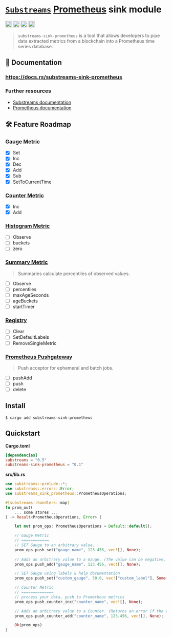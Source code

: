 # [`Substreams`](https://substreams.streamingfast.io/) [Prometheus](https://prometheus.io/) sink module

[<img alt="github" src="https://img.shields.io/badge/Github-substreams.prometheus-8da0cb?style=for-the-badge&logo=github" height="20">](https://github.com/pinax-network/substreams-sink-prometheus)
[<img alt="crates.io" src="https://img.shields.io/crates/v/substreams-sink-prometheus.svg?style=for-the-badge&color=fc8d62&logo=rust" height="20">](https://crates.io/crates/substreams-sink-prometheus)
[<img alt="docs.rs" src="https://img.shields.io/badge/docs.rs-substreams.prometheus-66c2a5?style=for-the-badge&labelColor=555555&logo=docs.rs" height="20">](https://docs.rs/substreams-sink-prometheus)
[<img alt="GitHub Workflow Status" src="https://img.shields.io/github/actions/workflow/status/pinax-network/substreams-sink-prometheus/ci.yml?branch=main&style=for-the-badge" height="20">](https://github.com/pinax-network/substreams-sink-prometheus/actions?query=branch%3Amain)

> `substreams-sink-prometheus` is a tool that allows developers to pipe data extracted metrics from a blockchain into a Prometheus time series database.

## 📖 Documentation

### https://docs.rs/substreams-sink-prometheus

### Further resources

- [Substreams documentation](https://substreams.streamingfast.io)
- [Prometheus documentation](https://prometheus.io)

## 🛠 Feature Roadmap

### [Gauge Metric](https://pkg.go.dev/github.com/prometheus/client_golang/prometheus#Gauge)
- [x] Set
- [x] Inc
- [x] Dec
- [x] Add
- [x] Sub
- [x] SetToCurrentTime

### [Counter Metric](https://pkg.go.dev/github.com/prometheus/client_golang/prometheus#Counter)
- [x] Inc
- [x] Add

### [Histogram Metric](https://pkg.go.dev/github.com/prometheus/client_golang/prometheus#Histogram)
- [ ] Observe
- [ ] buckets
- [ ] zero

### [Summary Metric](https://pkg.go.dev/github.com/prometheus/client_golang/prometheus#Summary)
> Summaries calculate percentiles of observed values.
- [ ] Observe
- [ ] percentiles
- [ ] maxAgeSeconds
- [ ] ageBuckets
- [ ] startTimer

### [Registry](https://pkg.go.dev/github.com/prometheus/client_golang/prometheus#Registry)
- [ ] Clear
- [ ] SetDefaultLabels
- [ ] RemoveSingleMetric

### [Prometheus Pushgateway](https://github.com/prometheus/pushgateway)
> Push acceptor for ephemeral and batch jobs.
- [ ] pushAdd
- [ ] push
- [ ] delete

## Install

```
$ cargo add substreams-sink-prometheus
```

## Quickstart

**Cargo.toml**

```toml
[dependencies]
substreams = "0.5"
substreams-sink-prometheus = "0.1"
```

**src/lib.rs**

```rust
use substreams::prelude::*;
use substreams::errors::Error;
use substreams_sink_prometheus::PrometheusOperations;

#[substreams::handlers::map]
fn prom_out(
    ... some stores ...
) -> Result<PrometheusOperations, Error> {

    let mut prom_ops: PrometheusOperations = Default::default();

    // Gauge Metric
    // ============
    // SET Gauge to an arbitrary value.
    prom_ops.push_set("gauge_name", 123.456, vec![], None);
    
    // Adds an arbitrary value to a Gauge. (The value can be negative, resulting in a decrease of the Gauge.)
    prom_ops.push_add("gauge_name", 123.456, vec![], None);

    // SET Gauge using labels & help documentation
    prom_ops.push_set("custom_gauge", 50.0, vec!["custom_label"], Some("Gauge documentation"));

    // Counter Metric
    // ==============
    // process your data, push to Prometheus metrics
    prom_ops.push_counter_inc("counter_name", vec![], None);

    // Adds an arbitrary value to a Counter. (Returns an error if the value is < 0.)
    prom_ops.push_counter_add("counter_name", 123.456, vec![], None);

    Ok(prom_ops)
}
```
